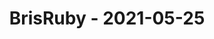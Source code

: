 ---
layout: post
title: BrisRuby - 2021-05-25
datetime: '2021-05-25T04:30:00-04:00'
name: BrisRuby
external_url: https://www.meetup.com/BrisRuby/events/dcjnplycchbhc/
online_event: false
year_month: 2021-05
---